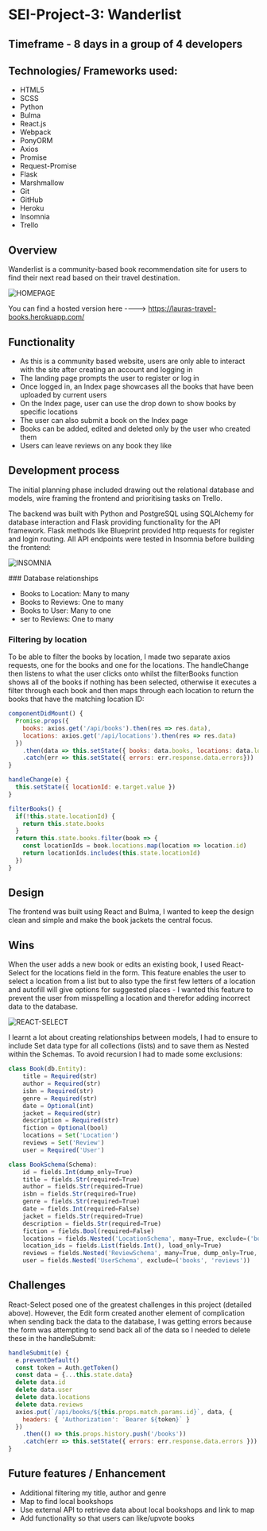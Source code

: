 # SEI-Project-3: Wanderlist

## Timeframe - 8 days in a group of 4 developers

## Technologies/ Frameworks used:

* HTML5
* SCSS
* Python
* Bulma
* React.js
* Webpack
* PonyORM
* Axios
* Promise
* Request-Promise
* Flask
* Marshmallow
* Git
* GitHub
* Heroku
* Insomnia
* Trello

## Overview

Wanderlist is a community-based book recommendation site for users to find their next read based on their travel destination.

![HOMEPAGE](https://user-images.githubusercontent.com/38182323/59762521-5412af00-928f-11e9-9696-80e039e2dfcc.png)

You can find a hosted version here ----> https://lauras-travel-books.herokuapp.com/

## Functionality

* As this is a community based website, users are only able to interact with the site after creating an account and logging in
* The landing page prompts the user to register or log in
* Once logged in, an Index page showcases all the books that have been uploaded by current users
* On the Index page, user can use the drop down to show books by specific locations
* The user can also submit a book on the Index page
* Books can be added, edited and deleted only by the user who created them
* Users can leave reviews on any book they like

## Development process

The initial planning phase included drawing out the relational database and models, wire framing the frontend and prioritising tasks on Trello.  

The backend was built with Python and PostgreSQL using SQLAlchemy for database interaction and Flask providing functionality for the API framework. Flask methods like Blueprint provided http requests for register and login routing. All API endpoints were tested in Insomnia before building the frontend:

![INSOMNIA](https://user-images.githubusercontent.com/38182323/59762353-00a06100-928f-11e9-8719-a80678fa4fb7.png)

### Database relationships

* Books to Location: Many to many
* Books to Reviews: One to many
* Books to User: Many to one
* ser to Reviews: One to many

### Filtering by location

To be able to filter the books by location, I made two separate axios requests, one for the books and one for the locations. The handleChange then listens to what the user clicks onto whilst the filterBooks function shows all of the books if nothing has been selected, otherwise it executes a filter through each book and then maps through each location to return the books that have the matching location ID:

```javascript
componentDidMount() {
  Promise.props({
    books: axios.get('/api/books').then(res => res.data),
    locations: axios.get('/api/locations').then(res => res.data)
  })
    .then(data => this.setState({ books: data.books, locations: data.locations, reviews: data.reviews }))
    .catch(err => this.setState({ errors: err.response.data.errors}))
}

handleChange(e) {
  this.setState({ locationId: e.target.value })
}

filterBooks() {
  if(!this.state.locationId) {
    return this.state.books
  }
  return this.state.books.filter(book => {
    const locationIds = book.locations.map(location => location.id)
    return locationIds.includes(this.state.locationId)
  })
}
```

## Design

The frontend was built using React and Bulma, I wanted to keep the design clean and simple and make the book jackets the central focus.

## Wins

When the user adds a new book or edits an existing book, I used React-Select for the locations field in the form. This feature enables the user to select a location from a list but to also type the first few letters of a location and autofill will give options for suggested places - I wanted this feature to prevent the user from misspelling a location and therefor adding incorrect data to the database.

![REACT-SELECT](https://user-images.githubusercontent.com/38182323/59762617-86241100-928f-11e9-8312-5283f9e822e6.png)

I learnt a lot about creating relationships between models, I had to ensure to include Set data type for all collections (lists) and to save them as Nested within the Schemas. To avoid recursion I had to made some exclusions:

```javascript
class Book(db.Entity):
    title = Required(str)
    author = Required(str)
    isbn = Required(str)
    genre = Required(str)
    date = Optional(int)
    jacket = Required(str)
    description = Required(str)
    fiction = Optional(bool)
    locations = Set('Location')
    reviews = Set('Review')
    user = Required('User')

class BookSchema(Schema):
    id = fields.Int(dump_only=True)
    title = fields.Str(required=True)
    author = fields.Str(required=True)
    isbn = fields.Str(required=True)
    genre = fields.Str(required=True)
    date = fields.Int(required=False)
    jacket = fields.Str(required=True)
    description = fields.Str(required=True)
    fiction = fields.Bool(required=False)
    locations = fields.Nested('LocationSchema', many=True, exclude=('books', ), dump_only=True)
    location_ids = fields.List(fields.Int(), load_only=True)
    reviews = fields.Nested('ReviewSchema', many=True, dump_only=True, exclude=('book', ))
    user = fields.Nested('UserSchema', exclude=('books', 'reviews'))
```

## Challenges

React-Select posed one of the greatest challenges in this project (detailed above). However, the Edit form created another element of complication when sending back the data to the database, I was getting errors because the form was attempting to send back all of the data so I needed to delete these in the handleSubmit:   

```javascript
handleSubmit(e) {
  e.preventDefault()
  const token = Auth.getToken()
  const data = {...this.state.data}
  delete data.id
  delete data.user
  delete data.locations
  delete data.reviews
  axios.put(`/api/books/${this.props.match.params.id}`, data, {
    headers: { 'Authorization': `Bearer ${token}` }
  })
    .then(() => this.props.history.push('/books'))
    .catch(err => this.setState({ errors: err.response.data.errors }))
}
```

## Future features / Enhancement

* Additional filtering my title, author and genre
* Map to find local bookshops
* Use external API to retrieve data about local bookshops and link to map
* Add functionality so that users can like/upvote books
